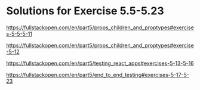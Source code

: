 # Solutions for Exercise 5.5-5.23
https://fullstackopen.com/en/part5/props_children_and_proptypes#exercises-5-5-5-11

https://fullstackopen.com/en/part5/props_children_and_proptypes#exercise-5-12

https://fullstackopen.com/en/part5/testing_react_apps#exercises-5-13-5-16

https://fullstackopen.com/en/part5/end_to_end_testing#exercises-5-17-5-23
